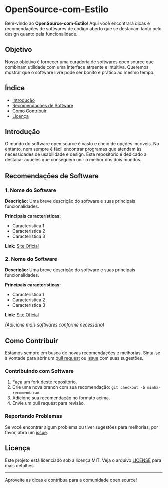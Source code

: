 # OpenSource-com-Estilo

Bem-vindo ao **OpenSource-com-Estilo**! Aqui você encontrará dicas e recomendações de softwares de código aberto que se destacam tanto pelo design quanto pela funcionalidade.

## Objetivo

Nosso objetivo é fornecer uma curadoria de softwares open source que combinam utilidade com uma interface atraente e intuitiva. Queremos mostrar que o software livre pode ser bonito e prático ao mesmo tempo.

## Índice

- [Introdução](#introdução)
- [Recomendações de Software](#recomendações-de-software)
- [Como Contribuir](#como-contribuir)
- [Licença](#licença)

## Introdução

O mundo do software open source é vasto e cheio de opções incríveis. No entanto, nem sempre é fácil encontrar programas que atendam às necessidades de usabilidade e design. Este repositório é dedicado a destacar aqueles que conseguem unir o melhor dos dois mundos.

## Recomendações de Software

### 1. Nome do Software
**Descrição:** Uma breve descrição do software e suas principais funcionalidades.

**Principais características:**
- Característica 1
- Característica 2
- Característica 3

**Link:** [Site Oficial](#)

### 2. Nome do Software
**Descrição:** Uma breve descrição do software e suas principais funcionalidades.

**Principais características:**
- Característica 1
- Característica 2
- Característica 3

**Link:** [Site Oficial](#)

*(Adicione mais softwares conforme necessário)*

## Como Contribuir

Estamos sempre em busca de novas recomendações e melhorias. Sinta-se à vontade para abrir um [pull request](#) ou [issue](#) com suas sugestões.

### Contribuindo com Software

1. Faça um fork deste repositório.
2. Crie uma nova branch com sua recomendação: `git checkout -b minha-recomendacao`.
3. Adicione sua recomendação no formato acima.
4. Envie um pull request para revisão.

### Reportando Problemas

Se você encontrar algum problema ou tiver sugestões para melhorias, por favor, abra um [issue](#).

## Licença

Este projeto está licenciado sob a licença MIT. Veja o arquivo [LICENSE](LICENSE) para mais detalhes.

---

Aproveite as dicas e contribua para a comunidade open source!
